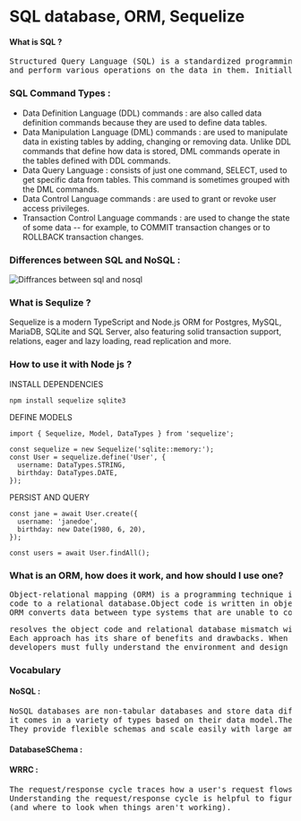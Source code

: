 # SQL database, ORM, Sequelize
#### What is SQL ?
<pre>Structured Query Language (SQL) is a standardized programming language that is used to manage relational databases
and perform various operations on the data in them. Initially created in the 1970s. </pre>

### SQL Command Types :
<ul>
  
<li>Data Definition Language (DDL) commands : are also called data definition commands because they are used to define data tables.</li>
<li>Data Manipulation Language (DML) commands : are used to manipulate data in existing tables by adding, changing or removing data. Unlike DDL commands that define how data is stored, DML commands operate in the tables defined with DDL commands.</li>
<li>Data Query Language : consists of just one command, SELECT, used to get specific data from tables. This command is sometimes grouped with the DML commands.</li>
<li>Data Control Language commands : are used to grant or revoke user access privileges.</li>
<li>Transaction Control Language commands : are used to change the state of some data -- for example, to COMMIT transaction changes or to ROLLBACK transaction changes.</li>
</ul>

### Differences between SQL and NoSQL :
![Diffrances between sql and nosql](https://cdn.ttgtmedia.com/rms/onlineimages/characterisitcs_of_relational_vs_nonrelational_databases-f.png)

### What is Sequlize ?
Sequelize is a modern TypeScript and Node.js ORM for Postgres, MySQL, MariaDB, SQLite and SQL Server, also
featuring solid transaction support, relations, eager and lazy loading, read replication and more.

### How to use it with Node js ?

   INSTALL DEPENDENCIES
   
    npm install sequelize sqlite3

DEFINE MODELS

    import { Sequelize, Model, DataTypes } from 'sequelize';

    const sequelize = new Sequelize('sqlite::memory:');
    const User = sequelize.define('User', {
      username: DataTypes.STRING,
      birthday: DataTypes.DATE,
    });

PERSIST AND QUERY

    const jane = await User.create({
      username: 'janedoe',
      birthday: new Date(1980, 6, 20),
    });

    const users = await User.findAll();

### What is an ORM, how does it work, and how should I use one?

<pre>Object-relational mapping (ORM) is a programming technique in which a metadata descriptor is used to connect object
code to a relational database.Object code is written in object-oriented programming (OOP) languages such as Java or C#.
ORM converts data between type systems that are unable to coexist within relational databases and OOP languages. </pre>

<pre>resolves the object code and relational database mismatch with three approaches: bottom up, top-down and meet in themiddle.
Each approach has its share of benefits and drawbacks. When selecting the best software solution,
developers must fully understand the environment and design requirements</pre>

### Vocabulary 
#### NoSQL : 
<pre>NoSQL databases are non-tabular databases and store data differently than relational tables.
it comes in a variety of types based on their data model.The main types are document, key-value, wide-column, and graph.
They provide flexible schemas and scale easily with large amounts of data and high user loads. </pre>
#### DatabaseSChema :

#### WRRC :
<pre>The request/response cycle traces how a user's request flows through the app.
Understanding the request/response cycle is helpful to figure out which files to edit when developing an app
(and where to look when things aren't working).</pre>
